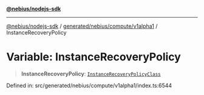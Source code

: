 [**@nebius/nodejs-sdk**](../../../../../README.md)

***

[@nebius/nodejs-sdk](../../../../../README.md) / [generated/nebius/compute/v1alpha1](../README.md) / InstanceRecoveryPolicy

# Variable: InstanceRecoveryPolicy

> **InstanceRecoveryPolicy**: [`InstanceRecoveryPolicyClass`](../type-aliases/InstanceRecoveryPolicyClass.md)

Defined in: src/generated/nebius/compute/v1alpha1/index.ts:6544
